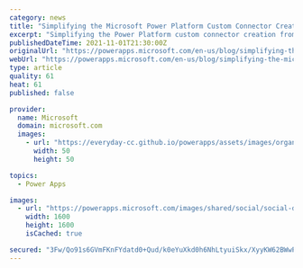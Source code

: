 ```yaml
---
category: news
title: "Simplifying the Microsoft Power Platform Custom Connector Creation from Azure API Management"
excerpt: "Simplifying the Power Platform custom connector creation from API Management"
publishedDateTime: 2021-11-01T21:30:00Z
originalUrl: "https://powerapps.microsoft.com/en-us/blog/simplifying-the-microsoft-power-platform-custom-connector-creation-from-azure-api-management/"
webUrl: "https://powerapps.microsoft.com/en-us/blog/simplifying-the-microsoft-power-platform-custom-connector-creation-from-azure-api-management/"
type: article
quality: 61
heat: 61
published: false

provider:
  name: Microsoft
  domain: microsoft.com
  images:
    - url: "https://everyday-cc.github.io/powerapps/assets/images/organizations/microsoft.com-50x50.jpg"
      width: 50
      height: 50

topics:
  - Power Apps

images:
  - url: "https://powerapps.microsoft.com/images/shared/social/social-default-image.png"
    width: 1600
    height: 1600
    isCached: true

secured: "3Fw/Qo91s6GVmFKnFYdatd0+Qud/k0eYuXkd0h6NhLtyuiSkx/XyyKW62BWwPr0LbSl9sjUJ7FpiKWuSqeR5De34DSnid6qymqOf9DXtk6dMDG8kquLHQR+Zc3zkf9x3Dpv4rGnWCsbdcyW3KrIGwkvtZqjFhJ2qDsNayzkRetoFSMn7gmkigmmvsruF9Db0A2Bu9wc1MmYPvcBP37W19zafTYF/LkZpNCiBylaYINQ4U7uXYFQUaBMYmTZJFa4gmS3J7gyOc97V1U5G+ZvsKR2LjncfWLi/RQmwkJGGJMnmrErkcu4w7cmG/qfetPHJ8LQmIC9ezsLr629vcWLJcNyn8lwwu1nm403K1hAA9hI=;hdlFV9uy69cfpL0JLYgm1g=="
---
```


